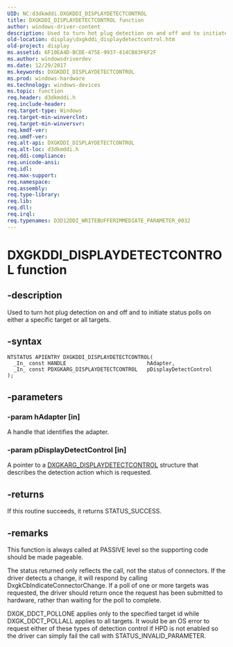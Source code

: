 ```yaml
---
UID: NC:d3dkmddi.DXGKDDI_DISPLAYDETECTCONTROL
title: DXGKDDI_DISPLAYDETECTCONTROL function
author: windows-driver-content
description: Used to turn hot plug detection on and off and to initiate status polls on either a specific target or all targets.
old-location: display\dxgkddi_displaydetectcontrol.htm
old-project: display
ms.assetid: 6F10EA4D-BCDE-475E-9937-414CB83F6F2F
ms.author: windowsdriverdev
ms.date: 12/29/2017
ms.keywords: DXGKDDI_DISPLAYDETECTCONTROL
ms.prod: windows-hardware
ms.technology: windows-devices
ms.topic: function
req.header: d3dkmddi.h
req.include-header: 
req.target-type: Windows
req.target-min-winverclnt: 
req.target-min-winversvr: 
req.kmdf-ver: 
req.umdf-ver: 
req.alt-api: DXGKDDI_DISPLAYDETECTCONTROL
req.alt-loc: d3dkmddi.h
req.ddi-compliance: 
req.unicode-ansi: 
req.idl: 
req.max-support: 
req.namespace: 
req.assembly: 
req.type-library: 
req.lib: 
req.dll: 
req.irql: 
req.typenames: D3D12DDI_WRITEBUFFERIMMEDIATE_PARAMETER_0032
---
```


# DXGKDDI_DISPLAYDETECTCONTROL function



## -description
Used to turn hot plug detection on and off and to initiate status polls on either a specific target or all targets.  



## -syntax

````
NTSTATUS APIENTRY DXGKDDI_DISPLAYDETECTCONTROL(
  _In_ const HANDLE                          hAdapter,
  _In_ const PDXGKARG_DISPLAYDETECTCONTROL   pDisplayDetectControl
);
````


## -parameters

### -param hAdapter [in]

A handle that identifies the adapter.


### -param pDisplayDetectControl [in]

A pointer to a <a href="..\d3dkmddi\ns-d3dkmddi-_dxgkarg_displaydetectcontrol.md">DXGKARG_DISPLAYDETECTCONTROL</a> structure that describes the detection action which is requested.


## -returns
If this routine succeeds, it returns STATUS_SUCCESS.


## -remarks
This function is always called at PASSIVE level so the supporting code should be made pageable.

The status returned only reflects the call, not the status of connectors. If the driver detects a change, it will respond by calling DxgkCbIndicateConnectorChange.  If a poll of one or more targets was requested, the driver should return once the request has been submitted to hardware, rather than waiting for the poll to complete.

DXGK_DDCT_POLLONE applies only to the specified target id while DXGK_DDCT_POLLALL applies to all targets.  It would be an OS error to request either of these types of detection control if HPD is not enabled so the driver can simply fail the call with STATUS_INVALID_PARAMETER.</p>